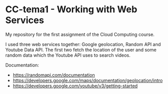 # CC-tema1 - Working with Web Services

My repository for the first assignment of the Cloud Computing course.

I used three web services together: Google geolocation, Random API and Youtube Data API.
The first two fetch the location of the user and some random data which the Youtube API uses to search videos.

Documentation:
- https://randomapi.com/documentation
- https://developers.google.com/maps/documentation/geolocation/intro
- https://developers.google.com/youtube/v3/getting-started
